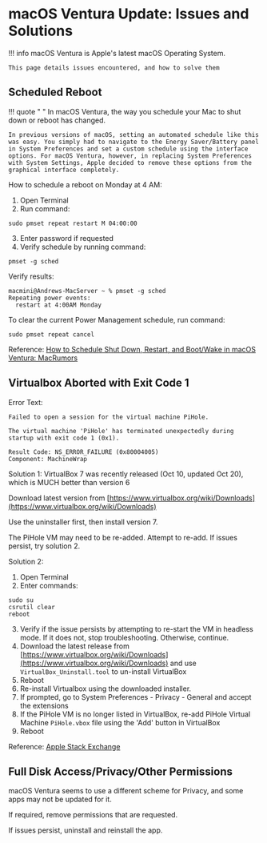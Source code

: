 # macOS Ventura Update: Issues and Solutions
!!! info
    macOS Ventura is Apple's latest macOS Operating System. 

    This page details issues encountered, and how to solve them 



## Scheduled Reboot

!!! quote " "
    In macOS Ventura, the way you schedule your Mac to shut down or reboot has changed.

    In previous versions of macOS, setting an automated schedule like this was easy. You simply had to navigate to the Energy Saver/Battery panel in System Preferences and set a custom schedule using the interface options. For ‌macOS Ventura‌, however, in replacing System Preferences with System Settings, Apple decided to remove these options from the graphical interface completely.

How to schedule a reboot on Monday at 4 AM:

1. Open Terminal
2. Run command:
```
sudo pmset repeat restart M 04:00:00
```
3. Enter password if requested
4. Verify schedule by running command:
```
pmset -g sched
```



Verify results: 
```
macmini@Andrews-MacServer ~ % pmset -g sched
Repeating power events:
  restart at 4:00AM Monday
```



To clear the current Power Management schedule, run command:
```
sudo pmset repeat cancel
```

Reference: [How to Schedule Shut Down, Restart, and Boot/Wake in macOS Ventura: MacRumors](https://www.macrumors.com/how-to/schedule-shut-down-boot-up-macos-ventura/)





## Virtualbox Aborted with Exit Code 1

Error Text:
````
Failed to open a session for the virtual machine PiHole.

The virtual machine 'PiHole' has terminated unexpectedly during startup with exit code 1 (0x1).

Result Code: NS_ERROR_FAILURE (0x80004005)
Component: MachineWrap
````

Solution 1: 
VirtualBox 7 was recently released (Oct 10, updated Oct 20), which is MUCH better than version 6

Download latest version from [https://www.virtualbox.org/wiki/Downloads](https://www.virtualbox.org/wiki/Downloads)

Use the uninstaller first, then install version 7. 

The PiHole VM may need to be re-added. Attempt to re-add. If issues persist, try solution 2. 


Solution 2: 

1. Open Terminal
2. Enter commands:
````
sudo su
csrutil clear
reboot
````
3. Verify if the issue persists by attempting to re-start the VM in headless mode. If it does not, stop troubleshooting. Otherwise, continue. 
4. Download the latest release from [https://www.virtualbox.org/wiki/Downloads](https://www.virtualbox.org/wiki/Downloads) and use `VirtualBox_Uninstall.tool` to un-install VirtualBox
5. Reboot
6. Re-install Virtualbox using the downloaded installer. 
7. If prompted, go to System Preferences - Privacy - General and accept the extensions
8. If the PiHole VM is no longer listed in VirtualBox, re-add PiHole Virtual Machine `PiHole.vbox` file using the 'Add' button in VirtualBox
8. Reboot

Reference: [Apple Stack Exchange](https://apple.stackexchange.com/q/408154)

## Full Disk Access/Privacy/Other Permissions

macOS Ventura seems to use a different scheme for Privacy, and some apps may not be updated for it. 

If required, remove permissions that are requested. 

If issues persist, uninstall and reinstall the app. 
